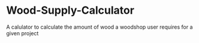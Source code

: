 # Wood-Supply-Calculator
A calulator to calculate the amount of wood a woodshop user requires for a given project
